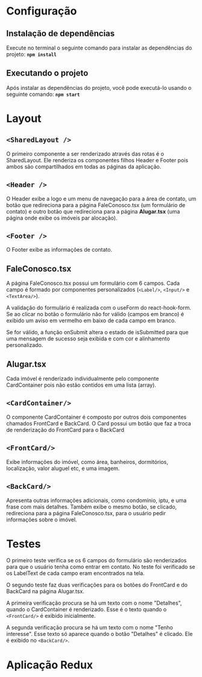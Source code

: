 # Configuração
## Instalação de dependências
Execute no terminal o seguinte comando para instalar as dependências do projeto:
**`npm install`**

## Executando o projeto
Após instalar as dependências do projeto, você pode executá-lo usando o seguinte comando:
**`npm start`**

# Layout
## `<SharedLayout />`
O primeiro componente a ser renderizado através das rotas é o SharedLayout. Ele renderiza os componentes filhos Header e Footer pois ambos são compartilhados em todas as páginas da aplicação.

## `<Header />`
O Header exibe a logo e um menu de navegação para a área de contato, um botão que redireciona para a página FaleConosco.tsx (um formulário de contato) e outro botão que redireciona para a página **Alugar.tsx** (uma página onde exibe os imóveis par alocação).

## `<Footer />`
O Footer exibe as informações de contato.

## FaleConosco.tsx
A página FaleConosco.tsx possui um formulário com 6 campos. Cada campo é formado por componentes personalizados (`<Label/>`, `<Input/>` e `<TextArea/>`).

A validação do formulário é realizada com o useForm do react-hook-form.
Se ao clicar no botão o formulário não for válido (campos em branco) é exibido um aviso em vermelho em baixo de cada campo em branco.

Se for válido, a função onSubmit altera o estado de isSubmitted para que uma mensagem de sucesso seja exibida e com cor e alinhamento personalizado.

## Alugar.tsx
Cada imóvel é renderizado individualmente pelo componente CardContainer pois não estão contidos em uma lista (array).

## `<CardContainer/>`
O componente CardContainer é composto por outros dois componentes chamados FrontCard e BackCard.
O Card possui um botão que faz a troca de renderização do FrontCard para o BackCard

## `<FrontCard/>`
Exibe informações do imóvel, como área, banheiros, dormitórios, localização, valor aluguel etc, e uma imagem.

## `<BackCard/>`
Apresenta outras informações adicionais, como condomínio, iptu, e uma frase com mais detalhes. Também exibe o mesmo botão, se clicado, redireciona para a página FaleConosco.tsx, para o usuário pedir informações sobre o imóvel.

# Testes
O primeiro teste verifica se os 6 campos do formulário são renderizados para que o usuário tenha como entrar em contato.
No teste foi verificado se os LabelText de cada campo eram encontrados na tela.

O segundo teste faz duas verificações para os botões do FrontCard e do BackCard na página Alugar.tsx.

A primeira verificação procura se há um texto com o nome "Detalhes", quando o CardContainer é renderizado. Esse é o texto quando o `<FrontCard/>` é exibido inicialmente.

A segunda verificação procura se há um texto com o nome "Tenho interesse". Esse texto só aparece quando o botão "Detalhes" é clicado. Ele é exibido no `<BackCard/>`.

# Aplicação Redux